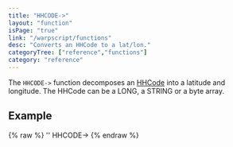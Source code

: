 ```yaml
---
title: "HHCODE->"
layout: "function"
isPage: "true"
link: "/warpscript/functions"
desc: "Converts an HHCode to a lat/lon."
categoryTree: ["reference","functions"]
category: "reference"
---
```

 
The `HHCODE->` function decomposes an [HHCode](https://en.wikipedia.org/wiki/HHCode) into a latitude and longitude. The HHCode can be a LONG, a STRING or a byte array.

## Example ##

{% raw %}
<warp10-warpscript-widget backend="{{backend}}"  exec-endpoint="{{execEndpoint}}">''
HHCODE->
</warp10-warpscript-widget>
{% endraw %}        
